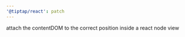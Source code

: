 ```yaml
---
'@tiptap/react': patch
---
```


attach the contentDOM to the correct position inside a react node view
